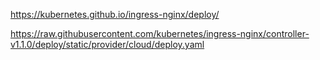https://kubernetes.github.io/ingress-nginx/deploy/


https://raw.githubusercontent.com/kubernetes/ingress-nginx/controller-v1.1.0/deploy/static/provider/cloud/deploy.yaml
